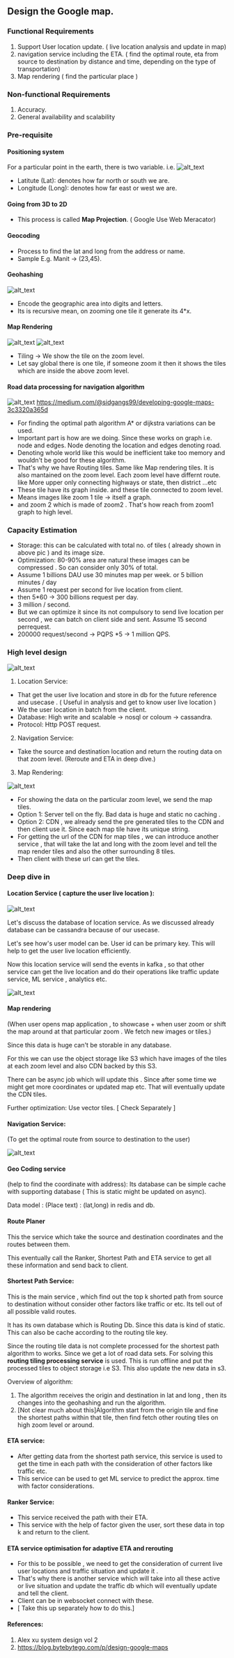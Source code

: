 ## Design the Google map.

### Functional Requirements

1. Support User location update. ( live location analysis and update in map)
2. navigation service including the ETA. ( find the optimal route, eta from source to destination by distance and time, depending on the type of transportation)
3. Map rendering ( find the particular place )

### Non-functional Requirements

1. Accuracy.
2. General availability and scalability

### Pre-requisite

#### Positioning system
For a particular point in the earth, there is two variable. i.e. 
![alt_text](./images/img.png)
- Latitute (Lat):    denotes how far north or south we are. 
- Longitude (Long):  denotes how far east or west we are.

#### Going from 3D to 2D

- This process is called **Map Projection**. ( Google Use Web Meracator)

#### Geocoding
- Process to find the lat and long from the address or name.
- Sample E.g.  Manit -> (23,45).

#### Geohashing
![alt_text](./images/img_1.png)
- Encode the geographic area into digits and letters.
- Its is recursive mean, on zooming one tile it generate its 4*x.

#### Map Rendering
![alt_text](./images/img_2.png)
![alt_text](./images/img_3.png)
- Tiling -> We show the tile on the zoom level.
- Let say global there is one tile, if someone zoom it then it shows the tiles which are inside the above zoom level.

#### Road data processing for navigation algorithm

![alt_text](./images/img_4.png)
https://medium.com/@sidgangs99/developing-google-maps-3c3320a365d

- For finding the optimal path algorithm A* or dijkstra variations can be used.
- Important part is how are we doing. Since these works on graph i.e. node and edges. Node denoting the location and edges denoting road.
- Denoting whole world like this would be inefficient take too memory and wouldn't be good for these algorithm.
- That's why we have Routing tiles. Same like Map rendering tiles. It is also mantained on the zoom level. Each zoom level have differnt route. like More upper only connecting highways or state, then district ...etc
- These tile have its graph inside. and these tile connected to zoom level.
- Means images like zoom 1 tile -> itself a graph.
- and zoom 2 which is made of zoom2 . That's how reach from zoom1 graph to high level.

### Capacity Estimation

- Storage: this can be calculated with total no. of tiles ( already shown in above pic ) and its image size.
- Optimization: 80-90% area are natural these images can be compressed . So can consider only 30% of total.
- Assume 1 billions DAU use 30 minutes map per week. or 5 billion minutes / day 
- Assume 1 request per second for live location from client.
- then 5*60 -> 300 billions request per day.
- 3 million / second.
- But we can optimize it since its not compulsory to send live location per second , we can batch on client side and sent. Assume 15 second perrequest.
- 200000 request/second -> PQPS *5 -> 1 million QPS.

### High level design
![alt_text](./images/img_5.png)

1. Location Service:
- That get the user live location and store in db for the future reference and usecase . ( Useful in analysis and get to know user live location )
- We the user location in batch from the client.
- Database: High write and scalable -> nosql or coloum  -> cassandra.
- Protocol: Http POST request.

2. Navigation Service:
- Take the source and destination location and return the routing data on that zoom level. (Reroute and ETA in deep dive.)

3. Map Rendering:

![alt_text](./images/img_6.png)
- For showing the data on the particular zoom level, we send the map tiles.
- Option 1: Server tell on the fly. Bad data is huge and static no caching .
- Option 2: CDN , we already send the pre generated tiles to the CDN and then client use it. Since each map tile have its unique string.
- For getting the url of the CDN for map tiles , we can introduce another service , that will take the lat and long with the zoom level and tell the map render tiles and also the other surrounding 8 tiles.
- Then client with these url can get the tiles.

### Deep dive in


#### Location Service ( capture the user live location ):

![alt_text](./images/img_8.png)

Let's discuss the database of location service. As we discussed already database can be cassandra because of our usecase.

Let's see how's user model can be. User id can be primary key. This will help to get the user live location efficiently.

Now this location service will send the events in kafka , so that other service can get the live location and do their operations like traffic update service, ML service , analytics etc.

![alt_text](./images/img_7.png)

#### Map rendering
(When user opens map application , to showcase + when user zoom or shift the map around at that particular zoom . We fetch new images or tiles.)

Since this data is huge can't be storable in any database.

For this we can use the object storage like S3 which have images of the tiles at each zoom level and also CDN  backed by this S3.

There can be async job which will update this . Since after some time we might get more coordinates or updated map etc. That will eventually update the CDN tiles.

Further optimization: Use vector tiles. [ Check Separately ]

#### Navigation Service:
(To get the optimal route from source to destination to the user)

![alt_text](./images/img_9.png)

#### Geo Coding service 
(help to find the coordinate with address): Its database can be simple cache with supporting database ( This is static might be updated on async).

Data model : (Place text) : (lat,long) in redis and db.

#### Route Planer 

This the service which take the source and destination coordinates and the routes between them.

This eventually call the Ranker, Shortest Path and ETA service to get all these information and send back to client.

#### Shortest Path Service:

This is the main service , which find out the top k shorted path from source to destination without consider other factors like traffic or etc. Its tell out of all possible valid routes.

It has its own database which is Routing Db.  Since this data is kind of static. This can also be cache according to the routing tile key.

Since the routing tile data is not complete processed for the shortest path algorithm to works. Since we get a lot of road data sets.
For solving this **routing tiling processing service** is used. This is run offline and put the processed tiles to object storage i.e S3.
This also update the new data in s3.


Overview of algorithm:

1. The algorithm receives the origin and destination in lat and long , then its changes into the geohashing and run the algorithm.
2. [Not clear much about this]Algorithm start from the origin tile and fine the shortest paths within that tile, then find fetch other routing tiles on high zoom level or around.

#### ETA service:

- After getting data from the shortest path service, this service is used to get the time in each path with the consideration of other factors like traffic etc.
- This service can be used to get ML service to predict the approx. time with factor considerations.


#### Ranker Service:

- This service received the path with their ETA.
- This service with the help of factor given the user, sort these data in top k and return to the client.


#### ETA service optimisation for adaptive ETA and rerouting

- For this to be possible , we need to get the consideration of current live user locations and traffic situation and update it .
- That's why there is another service which will take into all these active or live situation and update the traffic db which will eventually update and tell the client.
- Client can be in websocket connect with these.
- [ Take this up separately how to do this.]

#### References:

1. Alex xu system design vol 2
2. https://blog.bytebytego.com/p/design-google-maps